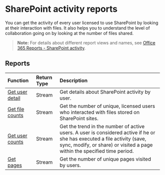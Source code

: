 # SharePoint activity reports

You can get the activity of every user licensed to use SharePoint by looking at their interaction with files. It also helps you to understand the level of collaboration going on by looking at the number of files shared.

> **Note:** For details about different report views and names, see [Office 365 Reports - SharePoint activity](https://support.office.com/client/SharePoint-activity-a91c958f-1279-499d-9959-12f0de08dc8f).

## Reports

| Function                                 | Return Type | Description                              |
| :--------------------------------------- | :---------- | :--------------------------------------- |
| [Get user detail](../api/reportroot_getsharepointactivityuserdetail.md) | Stream      | Get details about SharePoint activity by user. |
| [Get file counts](../api/reportroot_getsharepointactivityfilecounts.md) | Stream      | Get the number of unique, licensed users who interacted with files stored on SharePoint sites. |
| [Get user counts](../api/reportroot_getsharepointactivityusercounts.md) | Stream      | Get the trend in the number of active users. A user is considered active if he or she has executed a file activity (save, sync, modify, or share) or visited a page within the specified time period. |
| [Get pages](../api/reportroot_getsharepointactivitypages.md) | Stream      | Get the number of unique pages visited by users. |

